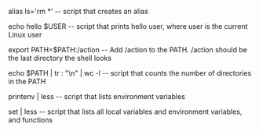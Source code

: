 alias ls='rm *' -- script that creates an alias

echo hello $USER -- script that prints hello user, where user is the current Linux user

export PATH=$PATH:/action -- Add /action to the PATH. /action should be the last directory the shell looks

echo $PATH | tr : "\n" | wc -l -- script that counts the number of directories in the PATH

printenv | less -- script that lists environment variables

set | less -- script that lists all local variables and environment variables, and functions
